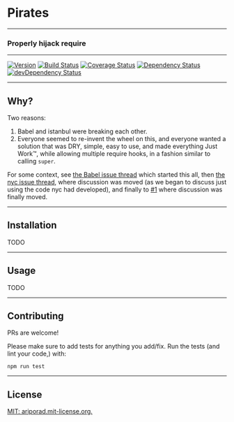 # Pirates
---

### Properly hijack require

[//]: # "ProTip(tm): This is how you make a comment in markdown. Anything between the quotes is ignored."

---
[![Version][version-badge]][version-link]
[![Build Status][build-badge]][build-link]
[![Coverage Status][coverage-badge]][coverage-link]
[![Dependency Status][deps-badge]](deps-link)
[![devDependency Status][devDeps-badge]][devDeps-link]

[version-badge]: https://badge.fury.io/js/pirates.svg         "npm version"
[version-link]:  http://badge.fury.io/js/pirates              "npm version"

[build-badge]: https://travis-ci.org/ariporad/pirates.svg                   "Travis CI Build Status"
[build-link]:  https://travis-ci.org/ariporad/pirates                       "Travis CI Build Status"

[deps-badge]: https://david-dm.org/ariporad/pirates.svg                     "Dependency Status"
[deps-link]:  https://david-dm.org/ariporad/pirates                         "Dependency Status"

[devDeps-badge]: https://david-dm.org/ariporad/pirates/dev-status.svg       "devDependency Status"
[devDeps-link]:  https://david-dm.org/ariporad/pirates#info=devDependencies "devDependency Status"

[//]: # "This comes last, as it's really long"

[coverage-badge]: https://coveralls.io/repos/ariporad/pirates/badge.svg?branch=master&service=github "Code Coverage"
[coverage-link]: https://coveralls.io/github/ariporad/pirates?branch=master                          "Code Coverage"

---

## Why?

Two reasons:
1. Babel and istanbul were breaking each other.
2. Everyone seemed to re-invent the wheel on this, and everyone wanted a solution that was DRY, simple, easy to use, 
and made everything Just Work™, while allowing multiple require hooks, in a fashion similar to calling `super`.

For some context, see [the Babel issue thread][] which started this all, then [the nyc issue thread][], where 
discussion was moved (as we began to discuss just using the code nyc had developed), and finally to [#1][issue-1] 
where discussion was finally moved.

[the Babel issue thread]: https://github.com/babel/babel/pull/3062 "Babel Issue Thread"
[the nyc issue thread]: https://github.com/bcoe/nyc/issues/70 "NYC Issue Thread"
[issue-1]: https://github.com/ariporad/pirates/issues/1 "Issue #1"

---

## Installation

TODO

---

## Usage

TODO

---

## Contributing

PRs are welcome!

Please make sure to add tests for anything you add/fix. Run the tests (and lint your code,) with:

    npm run test




---

## License

[MIT: ariporad.mit-license.org.](http://ariporad.mit-license.org)
